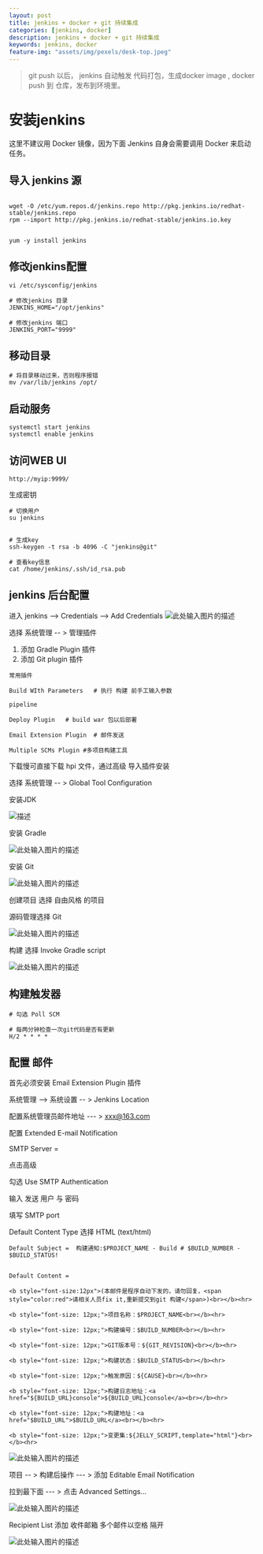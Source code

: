 ```yaml
---
layout: post
title: jenkins + docker + git 持续集成
categories: [jenkins, docker]
description: jenkins + docker + git 持续集成
keywords: jenkins, docker
feature-img: "assets/img/pexels/desk-top.jpeg"
---
```


> git push 以后， jenkins 自动触发 代码打包，生成docker image , docker push 到 仓库，发布到环境里。


# 安装jenkins

这里不建议用 Docker 镜像，因为下面 Jenkins 自身会需要调用 Docker 来启动任务。


## 导入 jenkins 源

```

wget -O /etc/yum.repos.d/jenkins.repo http://pkg.jenkins.io/redhat-stable/jenkins.repo
rpm --import http://pkg.jenkins.io/redhat-stable/jenkins.io.key


yum -y install jenkins 
```


## 修改jenkins配置

```
vi /etc/sysconfig/jenkins

# 修改jenkins 目录
JENKINS_HOME="/opt/jenkins"

# 修改jenkins 端口
JENKINS_PORT="9999"
```

## 移动目录

```
# 将目录移动过来，否则程序报错
mv /var/lib/jenkins /opt/
```


## 启动服务

```
systemctl start jenkins
systemctl enable jenkins
```



## 访问WEB UI

```
http://myip:9999/ 
```



生成密钥

```
# 切换用户
su jenkins


# 生成key
ssh-keygen -t rsa -b 4096 -C "jenkins@git"

# 查看key信息
cat /home/jenkins/.ssh/id_rsa.pub
```

## jenkins 后台配置

进入 jenkins --> Credentials --> Add Credentials
![此处输入图片的描述][1]



选择 系统管理 -- > 管理插件

1. 添加 Gradle Plugin 插件
2. 添加 Git plugin 插件



```
常用插件

Build WIth Parameters   # 执行 构建 前手工输入参数

pipeline

Deploy Plugin   # build war 包以后部署

Email Extension Plugin  # 邮件发送

Multiple SCMs Plugin #多项目构建工具

```




下载慢可直接下载 hpi 文件，通过高级 导入插件安装

选择 系统管理 -- > Global Tool Configuration

安装JDK

![描述][2]


安装 Gradle 

![此处输入图片的描述][3]


安装 Git

![此处输入图片的描述][4]



创建项目  选择 自由风格 的项目

源码管理选择 Git

![此处输入图片的描述][5]



构建 选择  Invoke Gradle script

![此处输入图片的描述][6]




## 构建触发器


```
# 勾选 Poll SCM

# 每两分钟检查一次git代码是否有更新
H/2 * * * *
```









## 配置 邮件

首先必须安装 Email Extension Plugin 插件

系统管理 --> 系统设置 -- > Jenkins Location

配置系统管理员邮件地址 --- >  xxx@163.com


配置 Extended E-mail Notification


SMTP Server = 

点击高级

勾选 Use SMTP Authentication

输入 发送 用户 与 密码

填写 SMTP port


Default Content Type 选择 HTML (text/html)


```
Default Subject =  构建通知:$PROJECT_NAME - Build # $BUILD_NUMBER - $BUILD_STATUS!


Default Content = 

<b style="font-size:12px">(本邮件是程序自动下发的，请勿回复，<span style="color:red">请相关人员fix it,重新提交到git 构建</span>)<br></b><hr>

<b style="font-size: 12px;">项目名称：$PROJECT_NAME<br></b><hr>

<b style="font-size: 12px;">构建编号：$BUILD_NUMBER<br></b><hr>

<b style="font-size: 12px;">GIT版本号：${GIT_REVISION}<br></b><hr>

<b style="font-size: 12px;">构建状态：$BUILD_STATUS<br></b><hr>

<b style="font-size: 12px;">触发原因：${CAUSE}<br></b><hr>

<b style="font-size: 12px;">构建日志地址：<a href="${BUILD_URL}console">${BUILD_URL}console</a><br></b><hr>

<b style="font-size: 12px;">构建地址：<a href="$BUILD_URL">$BUILD_URL</a><br></b><hr>

<b style="font-size: 12px;">变更集:${JELLY_SCRIPT,template="html"}<br></b><hr>

```

![此处输入图片的描述][8]






项目 -- > 构建后操作 --- > 添加 Editable Email Notification

拉到最下面 --- > 点击 Advanced Settings...

![此处输入图片的描述][9]

Recipient List 添加 收件邮箱 多个邮件以空格 隔开

![此处输入图片的描述][10]


  [1]: http://jicki.me/images/posts/jenkins/4.png
  [2]: http://jicki.me/images/posts/jenkins/1.png
  [3]: http://jicki.me/images/posts/jenkins/2.png
  [4]: http://jicki.me/images/posts/jenkins/3.png
  [5]: http://jicki.me/images/posts/jenkins/5.png
  [6]: http://jicki.me/images/posts/jenkins/6.png
  [7]: http://jicki.me/images/posts/jenkins/7.png
  [8]: http://jicki.me/images/posts/jenkins/8.png
  [9]: http://jicki.me/images/posts/jenkins/9.png
  [10]: http://jicki.me/images/posts/jenkins/10.png
